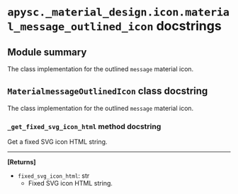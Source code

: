 # `apysc._material_design.icon.material_message_outlined_icon` docstrings

## Module summary

The class implementation for the outlined `message` material icon.

## `MaterialmessageOutlinedIcon` class docstring

The class implementation for the outlined `message` material icon.

### `_get_fixed_svg_icon_html` method docstring

Get a fixed SVG icon HTML string.<hr>

**[Returns]**

- `fixed_svg_icon_html`: str
  - Fixed SVG icon HTML string.